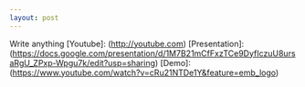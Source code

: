 ```yaml
---
layout: post
---
```

Write anything
[Youtube]: (http://youtube.com)
[Presentation]: (https://docs.google.com/presentation/d/1M7B21mCfFxzTCe9DyfIczuU8ursaRgU_ZPxp-Wpgu7k/edit?usp=sharing)
[Demo]: (https://www.youtube.com/watch?v=cRu21NTDe1Y&feature=emb_logo)

